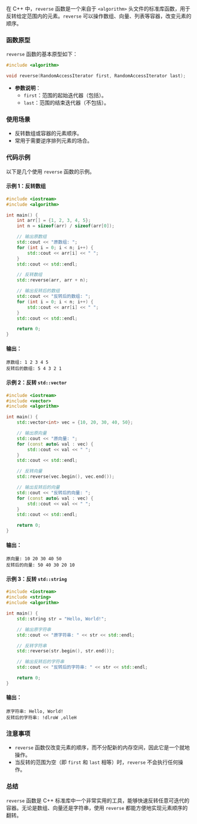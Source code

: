 在 C++ 中，`reverse` 函数是一个来自于 `<algorithm>` 头文件的标准库函数，用于反转给定范围内的元素。`reverse` 可以操作数组、向量、列表等容器，改变元素的顺序。

### 函数原型

`reverse` 函数的基本原型如下：

```cpp
#include <algorithm>

void reverse(RandomAccessIterator first, RandomAccessIterator last);
```

- **参数说明**：
  - `first`：范围的起始迭代器（包括）。
  - `last`：范围的结束迭代器（不包括）。

### 使用场景

- 反转数组或容器的元素顺序。
- 常用于需要逆序排列元素的场合。

### 代码示例

以下是几个使用 `reverse` 函数的示例。

#### 示例 1：反转数组

```cpp
#include <iostream>
#include <algorithm>

int main() {
    int arr[] = {1, 2, 3, 4, 5};
    int n = sizeof(arr) / sizeof(arr[0]);

    // 输出原数组
    std::cout << "原数组: ";
    for (int i = 0; i < n; i++) {
        std::cout << arr[i] << " ";
    }
    std::cout << std::endl;

    // 反转数组
    std::reverse(arr, arr + n);

    // 输出反转后的数组
    std::cout << "反转后的数组: ";
    for (int i = 0; i < n; i++) {
        std::cout << arr[i] << " ";
    }
    std::cout << std::endl;

    return 0;
}
```

#### 输出：

```
原数组: 1 2 3 4 5 
反转后的数组: 5 4 3 2 1 
```

#### 示例 2：反转 `std::vector`

```cpp
#include <iostream>
#include <vector>
#include <algorithm>

int main() {
    std::vector<int> vec = {10, 20, 30, 40, 50};

    // 输出原向量
    std::cout << "原向量: ";
    for (const auto& val : vec) {
        std::cout << val << " ";
    }
    std::cout << std::endl;

    // 反转向量
    std::reverse(vec.begin(), vec.end());

    // 输出反转后的向量
    std::cout << "反转后的向量: ";
    for (const auto& val : vec) {
        std::cout << val << " ";
    }
    std::cout << std::endl;

    return 0;
}
```

#### 输出：

```
原向量: 10 20 30 40 50 
反转后的向量: 50 40 30 20 10 
```

#### 示例 3：反转 `std::string`

```cpp
#include <iostream>
#include <string>
#include <algorithm>

int main() {
    std::string str = "Hello, World!";

    // 输出原字符串
    std::cout << "原字符串: " << str << std::endl;

    // 反转字符串
    std::reverse(str.begin(), str.end());

    // 输出反转后的字符串
    std::cout << "反转后的字符串: " << str << std::endl;

    return 0;
}
```

#### 输出：

```
原字符串: Hello, World!
反转后的字符串: !dlroW ,olleH
```

### 注意事项

- `reverse` 函数仅改变元素的顺序，而不分配新的内存空间，因此它是一个就地操作。
- 当反转的范围为空（即 `first` 和 `last` 相等）时，`reverse` 不会执行任何操作。

### 总结

`reverse` 函数是 C++ 标准库中一个非常实用的工具，能够快速反转任意可迭代的容器。无论是数组、向量还是字符串，使用 `reverse` 都能方便地实现元素顺序的翻转。
